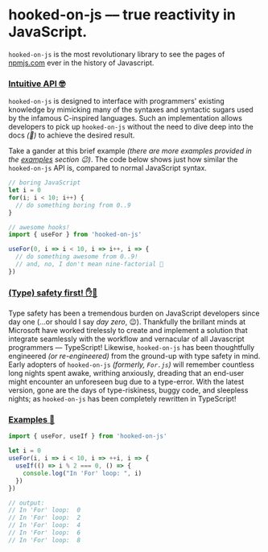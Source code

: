 # hooked-on-js –– true reactivity in JavaScript.

`hooked-on-js` is the most revolutionary library to see the pages of [npmjs.com](npmjs.com) ever in the history of Javascript.

### <a href="api-summary"> Intuitive API 🤓 </a>
`hooked-on-js` is designed to interface with programmers' existing knowledge by mimicking many of the 
syntaxes and syntactic sugars used by the infamous C-inspired languages. Such an implementation allows developers 
to pick up `hooked-on-js` without the need to dive deep into the docs _(🤢)_ to achieve the desired result.

Take a gander at this brief example _(there are more examples provided in the [examples](#examples) section 😉)_.
The code below shows just how similar the `hooked-on-js` API is, compared to normal JavaScript syntax.
```js
// boring JavaScript
let i = 0
for(i; i < 10; i++) {
  // do something boring from 0..9
}

// awesome hooks!
import { useFor } from 'hooked-on-js'

useFor(0, i => i < 10, i => i++, i => {
  // do something awesome from 0..9!
  // and, no, I don't mean nine-factorial 🤣
})
```

### <a href="safety"> (Type) safety first! ✋🛑 </a>
Type safety has been a tremendous burden on JavaScript developers since day one (...or should I say _day zero_, 😉).
Thankfully the brillant minds at Microsoft have worked tirelessly to create and implement a solution that 
integrate seamlessly with the workflow and vernacular of all Javascript programmers –– TypeScript!
Likewise, `hooked-on-js` has been thoughtfully engineered _(or re-engineered)_  from the ground-up with type safety in mind. 
Early adopters of `hooked-on-js` _(formerly, `For.js`)_ will remember countless long nights spent awake, writhing anxiously, 
dreading that an end-user might encounter an unforeseen bug due to a type-error.
With the latest version, gone are the days of type-riskiness, buggy code, and sleepless nights; as `hooked-on-js` has been completely
rewritten in TypeScript!

### <a href="examples"> Examples 📝 </a>
```js
import { useFor, useIf } from 'hooked-on-js'

let i = 0
useFor(i, i => i < 10, i => ++i, i => {
  useIf(() => i % 2 === 0, () => {
    console.log("In 'For' loop: ", i)
  })
})

// output:
// In 'For' loop:  0
// In 'For' loop:  2
// In 'For' loop:  4
// In 'For' loop:  6
// In 'For' loop:  8
```
